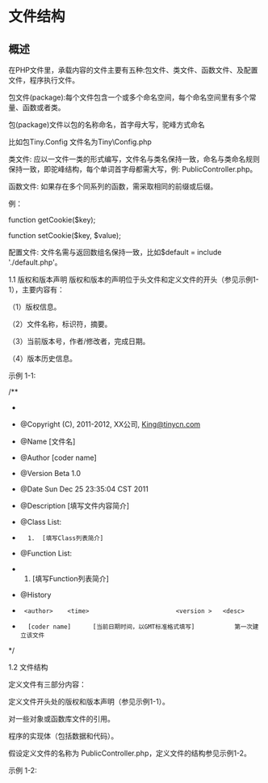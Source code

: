 文件结构
=======

概述
------
  在PHP文件里，承载内容的文件主要有五种:包文件、类文件、函数文件、及配置文件，程序执行文件。
 

 包文件(package):每个文件包含一个或多个命名空间，每个命名空间里有多个常量、函数或者类。

 包(package)文件以包的名称命名，首字母大写，驼峰方式命名

 比如包Tiny.Config  文件名为Tiny\Config.php

 类文件: 应以一文件一类的形式编写，文件名与类名保持一致，命名与类命名规则保持一致，即驼峰结构，每个单词首字母都需大写，例: PublicController.php。

 

 函数文件: 如果存在多个同系列的函数，需采取相同的前缀或后缀。

 例：

 function  getCookie($key);

 function setCookie($key, $value);

 

配置文件: 文件名需与返回数组名保持一致，比如$default = include './default.php'。

 

1.1 版权和版本声明
版权和版本的声明位于头文件和定义文件的开头（参见示例1-1），主要内容有：

（1）版权信息。

（2）文件名称，标识符，摘要。

（3）当前版本号，作者/修改者，完成日期。

（4）版本历史信息。

 

示例 1-1:

/**

*

* @Copyright (C), 2011-2012, XX公司, King@tinycn.com

* @Name [文件名]

* @Author [coder name]

* @Version Beta 1.0

* @Date Sun Dec 25 23:35:04 CST 2011

* @Description [填写文件内容简介]

* @Class List:

*       1.  [填写Class列表简介]

*  @Function List:

*   1.    [填写Function列表简介]

*  @History

*      <author>    <time>                        <version >   <desc>

*       [coder name]      [当前日期时间，以GMT标准格式填写]           第一次建立该文件

*/

 

 

1.2 文件结构

定义文件有三部分内容：

定义文件开头处的版权和版本声明（参见示例1-1）。

对一些对象或函数库文件的引用。

程序的实现体（包括数据和代码）。

假设定义文件的名称为 PublicController.php，定义文件的结构参见示例1-2。

  

 示例 1-2:

  <?php

  // 版权和版本声明见示例1-1，此处省略。


  namespace …;  //命名空间

  

  //引入的类  

  use …; 

 

 // 全局函数的实现体

 function get(…)

 {

…

 }

 

 // 类成员函数的实现体

 class Main

 {

…

 }

 ?>

